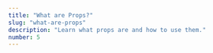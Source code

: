 ```yaml
---
title: "What are Props?"
slug: "what-are-props"
description: "Learn what props are and how to use them."
number: 5
---
```

